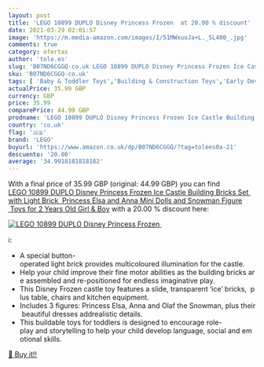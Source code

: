 ```yaml
---
layout: post
title: 'LEGO 10899 DUPLO Disney Princess Frozen  at 20.00 % discount'
date: 2021-03-29 02:01:57
image: 'https://m.media-amazon.com/images/I/51MWxuoJa+L._SL400_.jpg'
comments: true
category: ofertas
author: 'tole.es'
slug: 'B07ND6CGGQ-co.uk LEGO 10899 DUPLO Disney Princess Frozen Ice Castle...'
sku: 'B07ND6CGGQ-co.uk'
tags: [ 'Baby & Toddler Toys','Building & Construction Toys','Early Development & Activity Toys','Sorting, Stacking & Plugging Toys','Toy Types','Toys & Games','Toys Store','lego', ]
actualPrice: 35.99 GBP
currency: GBP
price: 35.99
comparePrice: 44.99 GBP
prodname: 'LEGO 10899 DUPLO Disney Princess Frozen Ice Castle Building Bricks Set with Light Brick  Princess Elsa and Anna Mini Dolls and Snowman Figure  Toys for 2 Years Old Girl & Boy'
country: 'co.uk'
flag: '🇬🇧'
brand: 'LEGO'
buyurl: 'https://www.amazon.co.uk/dp/B07ND6CGGQ/?tag=tolees0a-21'
descuento: '20.00'
average: '34.9918181818182'
---
```


With a final price of 35.99 GBP (original: 44.99 GBP) you can find [LEGO 10899 DUPLO Disney Princess Frozen Ice Castle Building Bricks Set with Light Brick  Princess Elsa and Anna Mini Dolls and Snowman Figure  Toys for 2 Years Old Girl & Boy](https://www.amazon.co.uk/dp/B07ND6CGGQ/?tag=tolees0a-21) with a  20.00 % discount here:

[![LEGO 10899 DUPLO Disney Princess Frozen ](https://m.media-amazon.com/images/I/51MWxuoJa+L._SL400_.jpg)](https://www.amazon.co.uk/dp/B07ND6CGGQ/?tag=tolees0a-21)

ℹ️:

- A special button-operated light brick provides multicoloured illumination for the castle.
- Help your child improve their fine motor abilities as the building bricks are assembled and re-positioned for endless imaginative play.
- This Disney Frozen castle toy features a slide, transparent ‘ice’ bricks,  plus table, chairs and kitchen equipment.
- Includes 3 figures: Princess Elsa, Anna and Olaf the Snowman, plus their beautiful dresses addrealistic details.
- This buildable toys for toddlers is designed to encourage role-play and storytelling to help your child develop language, social and emotional skills.

[🛒 Buy it!!](https://www.amazon.co.uk/dp/B07ND6CGGQ/?tag=tolees0a-21)
